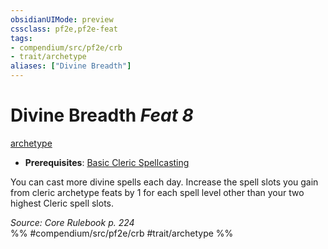 ```yaml
---
obsidianUIMode: preview
cssclass: pf2e,pf2e-feat
tags:
- compendium/src/pf2e/crb
- trait/archetype
aliases: ["Divine Breadth"]
---
```

# Divine Breadth  *Feat 8*  
[archetype](../../rules/traits/archetype.md)  

- **Prerequisites**: [Basic Cleric Spellcasting](basic-cleric-spellcasting.md)

You can cast more divine spells each day. Increase the spell slots you gain from cleric archetype feats by 1 for each spell level other than your two highest Cleric spell slots.

*Source: Core Rulebook p. 224*  
%% #compendium/src/pf2e/crb #trait/archetype %%